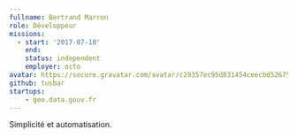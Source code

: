 ```yaml
---
fullname: Bertrand Marron
role: Développeur
missions:
  - start: '2017-07-10'
    end:
    status: independent
    employer: octo
avatar: https://secure.gravatar.com/avatar/c29357ec95d831454ceecbd52675a75b?size=512
github: tusbar
startups:
    - geo.data.gouv.fr
---
```


Simplicité et automatisation.
